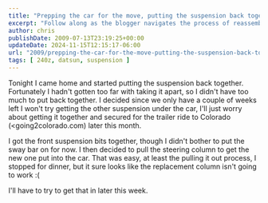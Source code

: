 ```yaml
---
title: "Prepping the car for the move, putting the suspension back together"
excerpt: "Follow along as the blogger navigates the process of reassembling a car suspension and preparing for a trailer ride to Colorado."
author: chris
publishDate: 2009-07-13T23:19:25+00:00
updateDate: 2024-11-15T12:15:17-06:00
url: "2009/prepping-the-car-for-the-move-putting-the-suspension-back-together"
tags: [ 240z, datsun, suspension ]
---
```


Tonight I came home and started putting the suspension back together. Fortunately I hadn't gotten too far with taking it apart, so I didn't have too much to put back together. I decided since we only have a couple of weeks left I won't try getting the other suspension under the car, I'll just worry about getting it together and secured for the trailer ride to Colorado (<going2colorado.com) later this month.

I got the front suspension bits together, though I didn't bother to put the sway bar on for now. I then decided to pull the steering column to get the new one put into the car. That was easy, at least the pulling it out process, I stopped for dinner, but it sure looks like the replacement column isn't going to work :(

I'll have to try to get that in later this week.

